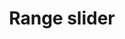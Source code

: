 ---
layout: pattern
categories: [patterns, range-slider]
title: Range slider
type: [sub-nav-item]
permalink: /patterns/range-slider/
overview: A range slider allows users to choose an approximate number from a range. 
description: |
  A range slider allows users to choose an approximate number from a range.
    
usa-link: "https://designsystem.digital.gov/components/range-slider/"
specification: |
  Use the range slider component when the range is more important than precision or when a relative value is more important than an exact value. For instance, it could be more important for a target price selector to communicate where the target price falls within a certain range than the precise dollar amount selected.
  
  The slider control should change color to indicate it is active when a user selects it. Users should be able to drag the slider control or select somewhere along the slider itself to change the value. When appropriate, label the ends of the slider with the limits of the range (for example: “0/100”, “small/large” or “less expensive/more expensive”).

  Use [text-input](/text-input) if a user needs to enter a precise number. 
spec:
  - name: title
    class: usa-classname
    required: true
    type: h3
    content: 80 characters
    example: "Cats are really cool dudes"
  - name: body
    class: usa-classname
    type: text
    character: 140 characters
    example: "Run off table persian cat jump eat fish hack. Paw at beetle and eat it before it gets away demand"


label: Range slider
min: 0
max: 100
step: 10
value: 40
yml: |
  
  label: Range slider
  min: 0
  max: 100
  step: 10
  value: 40

jekyll: |

  "{% include patterns/range-slider/range-slider-jk.md %}"

### Paths to view design and code... 
## designimg: can be used to show an image of the design until a coded version can be created. The htmlpath & csspath should be located in the pattens folder. Read more about creating coded components in /docs/creating-patterns 
# designimg: 

htmlpath: patterns/range-slider/range-slider.md
csspath: patterns/range-slider/index.scss
---